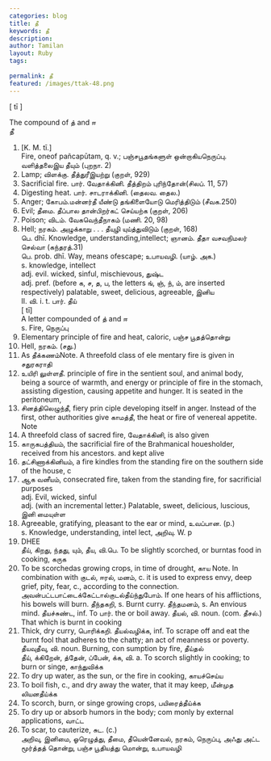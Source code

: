 ```yaml
---
categories: blog
title: தீ
keywords: தீ
description: 
author: Tamilan
layout: Ruby
tags: 
 
permalink: தீ
featured: /images/ttak-48.png
---
```

  
[ tī ]  
  
The compound of த் and ஈ  
தீ  
1. [K. M. tī.]  
Fire, oneof pañcapūtam, q. v.; பஞ்சபூதங்களுள் ஒன்றாகியநெருப்பு. வளித்தலைஇய தீயும் (புறநா. 2)  
2. Lamp; விளக்கு. தீத்துரீஇயற்று (குறள், 929)  
3. Sacrificial fire. பார். வேதாக்கினி. தீத்திறம் புரிந்தோன்(சிலப். 11, 57)  
4. Digesting heat. பார். சாடராக்கினி. (தைலவ. தைல.)  
5. Anger; கோபம்.மன்னர்தீ யீண்டு தங்கிளையோடு மெரித்திடும் (சீவக.250)  
6. Evil; தீமை. தீப்பால தான்பிறர்கட் செய்யற்க (குறள், 206)  
7. Poison; விடம். வேகவெந்தீநாகம் (மணி. 20, 98)  
8. Hell; நரகம். அழுக்காறு . . . தீயுழி யுய்த்துவிடும் (குறள், 168)  
பெ. dhī. Knowledge, understanding,intellect; ஞானம். தீதா வசவநிமலர் செல்வா (கந்தரத்.31)  
பெ. prob. dhī. Way, means ofescape; உபாயவழி. (யாழ். அக.)  
s. knowledge, intellect  
adj. evil. wicked, sinful, mischievous, துஷ்ட  
adj. pref. (before க, ச, த, ப, the letters ங், ஞ், ந், ம், are inserted respectively) palatable, sweet, delicious, agreeable, இனிய  
II. வி. i. t. பார். தீய்  
[ tī]  
A letter compounded of த் and ஈ  
s. Fire, நெருப்பு  
2. Elementary principle of fire and heat, caloric, பஞ்ச பூதத்தொன்று  
3. Hell, நரகம். (சது.)  
4. As தீக்கணம்Note. A threefold class of ele mentary fire is given in சதுரகராதி  
1. உயிரி லுள்ளதீ. principle of fire in the sentient soul, and animal body, being a source of warmth, and energy or principle of fire in the stomach, assisting digestion, causing appetite and hunger. It is seated in the peritoneum,  
3. சினத்திலெழுந்தீ, fiery prin ciple developing itself in anger. Instead of the first, other authorities give காமத்தீ, the heat or fire of venereal appetite. Note  
2. A threefold class of sacred fire, வேதாக்கினி, is also given  
1. காருகபத்தியம், the sacrificial fire of the Brahmanical houesholder, received from his ancestors. and kept alive  
2. தட்சிணாக்கினியம், a fire kindles from the standing fire on the southern side of the house, c  
3. ஆக வனீயம், consecrated fire, taken from the standing fire, for sacrificial purposes  
adj. Evil, wicked, sinful  
adj. (with an incremental letter.) Palatable, sweet, delicious, luscious, இனி மையுள்ள  
2. Agreeable, gratifying, pleasant to the ear or mind, உவப்பான. (p.)  
s. Knowledge, understanding, intel lect, அறிவு. W. p  
444. DHEE  
தீய், கிறது, ந்தது, யும், தீய, வி.பெ. To be slightly scorched, or burntas food in cooking, கருக  
2. To be scorchedas growing crops, in time of drought, காய Note. In combination with குடல், ஈரல், மனம், c. it is used to express envy, deep grief, pity, fear, c., according to the connection. அவன்பட்டபாட்டைக்கேட்டால்குடல்தீய்ந்துபோம். If one hears of his afflictions, his bowels will burn. தீந்தகறி, s. Burnt curry. தீந்தமனம், s. An envious mind. தீயச்சுண்ட, inf. To பார். the or boil away. தீயல், வி. noun. (com. தீசல்.) That which is burnt in cooking  
2. Thick, dry curry, பொரிக்கறி. தீயல்வழிக்க, inf. To scrape off and eat the burnt fool that adheres to the chatty; an act of meanness or poverty. தீயவுதீவு, வி. noun. Burning, con sumption by fire, தீய்தல்  
தீய், க்கிறேன், த்தேன், ப்பேன், க்க, வி. a. To scorch slightly in cooking; to burn or singe, காந்துவிக்க  
2. To dry up water, as the sun, or the fire in cooking, காயச்செய்ய  
3. To boil fish, c., and dry away the water, that it may keep, மீன்முத லியனதீய்க்க  
4. To scorch, burn, or singe growing crops, பயிரைத்தீய்க்க  
5. To dry up or absorb humors in the body; com monly by external applications, வாட்ட  
6. To scar, to cauterize, சுட. (c.)  
அறிவு, இனிமை, ஓரெழுத்து, தீமை, தீயென்னேவல், நரகம், நெருப்பு, அஃது அட்ட மூர்த்தத் தொன்று, பஞ்ச பூதியத்து மொன்று, உபாயவழி